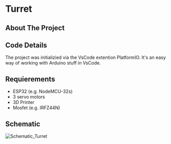 # Turret

## About The Project


## Code Details

The project was initializied via the VsCode extention PlatformIO. It's an easy way of working with Arduino stuff in VsCode.

## Requierements

- ESP32 (e.g. NodeMCU-32s)
- 3 servo motors
- 3D Printer
- Mosfet (e.g. IRFZ44N)

## Schematic
![Schematic_Turret](https://github.com/KaitoKunTatsu/Turret/assets/88390464/c0330f95-ad44-4fa4-b1cc-88f6ac709d48)
